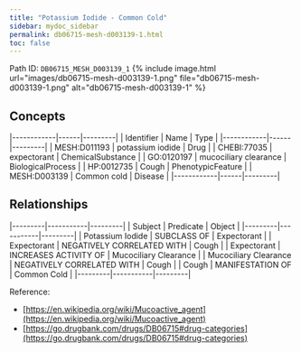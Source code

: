 ```yaml
---
title: "Potassium Iodide - Common Cold"
sidebar: mydoc_sidebar
permalink: db06715-mesh-d003139-1.html
toc: false 
---
```



Path ID: `DB06715_MESH_D003139_1`
{% include image.html url="images/db06715-mesh-d003139-1.png" file="db06715-mesh-d003139-1.png" alt="db06715-mesh-d003139-1" %}

## Concepts

|------------|------|---------|
| Identifier | Name | Type    |
|------------|------|---------|
| MESH:D011193 | potassium iodide | Drug |
| CHEBI:77035 | expectorant | ChemicalSubstance |
| GO:0120197 | mucociliary clearance | BiologicalProcess |
| HP:0012735 | Cough | PhenotypicFeature |
| MESH:D003139 | Common cold | Disease |
|------------|------|---------|

## Relationships

|---------|-----------|---------|
| Subject | Predicate | Object  |
|---------|-----------|---------|
| Potassium Iodide | SUBCLASS OF | Expectorant |
| Expectorant | NEGATIVELY CORRELATED WITH | Cough |
| Expectorant | INCREASES ACTIVITY OF | Mucociliary Clearance |
| Mucociliary Clearance | NEGATIVELY CORRELATED WITH | Cough |
| Cough | MANIFESTATION OF | Common Cold |
|---------|-----------|---------|

Reference: 
  - [https://en.wikipedia.org/wiki/Mucoactive_agent](https://en.wikipedia.org/wiki/Mucoactive_agent)
  - [https://go.drugbank.com/drugs/DB06715#drug-categories](https://go.drugbank.com/drugs/DB06715#drug-categories)
